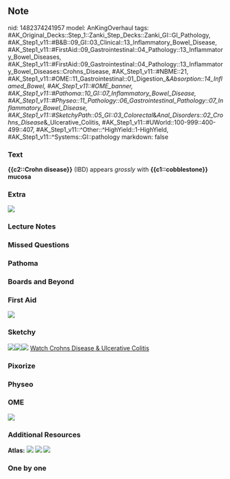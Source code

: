 ## Note
nid: 1482374241957
model: AnKingOverhaul
tags: #AK_Original_Decks::Step_1::Zanki_Step_Decks::Zanki_GI::GI_Pathology, #AK_Step1_v11::#B&B::09_GI::03_Clinical::13_Inflammatory_Bowel_Disease, #AK_Step1_v11::#FirstAid::09_Gastrointestinal::04_Pathology::13_Inflammatory_Bowel_Diseases, #AK_Step1_v11::#FirstAid::09_Gastrointestinal::04_Pathology::13_Inflammatory_Bowel_Diseases::Crohns_Disease, #AK_Step1_v11::#NBME::21, #AK_Step1_v11::#OME::11_Gastrointestinal::01_Digestion_&_Absorption::14_Inflamed_Bowel, #AK_Step1_v11::#OME_banner, #AK_Step1_v11::#Pathoma::10_GI::07_Inflammatory_Bowel_Disease, #AK_Step1_v11::#Physeo::11_Pathology::06_Gastrointestinal_Pathology::07_Inflammatory_Bowel_Disease, #AK_Step1_v11::#SketchyPath::05_GI::03_Colorectal_&_Anal_Disorders::02_Crohns_Disease_&_Ulcerative_Colitis, #AK_Step1_v11::#UWorld::100-999::400-499::407, #AK_Step1_v11::^Other::^HighYield::1-HighYield, #AK_Step1_v11::^Systems::GI::pathology
markdown: false

### Text
<div>
  <b>{{c2::Crohn disease}}</b> (IBD) appears <i>grossly</i> with
  <b>{{c1::cobblestone}} mucosa</b>
</div>

### Extra
<img src="paste-278644593263037.jpg">

### Lecture Notes


### Missed Questions


### Pathoma


### Boards and Beyond


### First Aid
<img src="tmpOFQzL8.png">

### Sketchy
<img src=
"Screen%20Shot%202020-01-13%20at%204.14.25%20PM.JPG"><img src=
"Screen%20Shot%202020-01-13%20at%204.14.37%20PM.JPG"><img src=
"Zoverall%20picture%20(46)_1566160514431.JPG"> <a href=
"https://dashboard.sketchy.com/study/medical/courses/medical-pathophysiology/units/medical-pathophysiology-gi/videos/medical-pathophysiology-gi-colorectal-and-anal-disorders-crohns-disease-and-ulcerative-colitis?utm_source=anki&utm_medium=partnership&utm_campaign=february_update&utm_content=medical">
Watch Crohns Disease & Ulcerative Colitis</a>

### Pixorize


### Physeo


### OME
<div class="ome-widget">
  <a href="https://onlinemeded.org?ref=anki"><img src=
  "_OME_AnkiFlashcards_General_7.png"></a>
</div>

### Additional Resources
<b>Atlas:</b> <img src="tmpcVFoi5.png"> <img src="tmpyTU3Zx.png">
<img src="paste-309db675c3f7c50b00a0112ce12b04cc0ef9e24f.png">

### One by one

